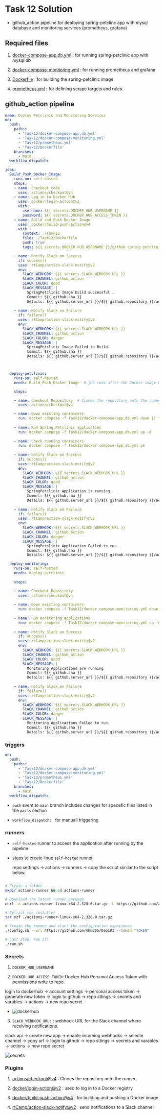 # Task 12 Solution

* github_action pipeline for deploying spring-petclinc app with mysql database and monitoring services (prometheus, grafana)

## Required files 

1. [docker-compose-app,db.yml](./docker-compose-app,db.yml) : for running spring-petclinic app with mysql db

2. [docker-compose-monitoring.yml](./docker-compose-monitoring.yml) : for running prometheus and grafana

3. [Dockerfile](./Dockerfile) : for building the spring-petclinic image

4. [prometheus.yml](./prometheus.yml) : for defining scrape targets and rules.


## github_action pipeline

```yaml
name: Deploy Petclinic and Monitoring Services
on:
  push: 
    paths:
      - 'Task12/docker-compose-app,db.yml'
      - 'Task12/docker-compose-monitoring.yml'
      - 'Task12/prometheus.yml'
      - 'Task12/Dockerfile'
    branches:
      - main  
  workflow_dispatch:  

jobs:
  Build_Push_Docker_Image:
    runs-on: self-hosted 
    steps:
    - name: Checkout code
      uses: actions/checkout@v4
    - name: Log in to Docker Hub
      uses: docker/login-action@v2
      with:
        username: ${{ secrets.DOCKER_HUB_USERNAME }}
        password: ${{ secrets.DOCKER_HUB_ACCESS_TOKEN }}
    - name: Build and Push Docker Image
      uses: docker/build-push-action@v4
      with:
        context: ./Task12
        file: ./Task12/Dockerfile
        push: true
        tags: ${{ secrets.DOCKER_HUB_USERNAME }}/github_spring-petclinic:${{ github.sha }}

    - name: Notify Slack on Success
      if: success()
      uses: rtCamp/action-slack-notify@v2
      env:
        SLACK_WEBHOOK: ${{ secrets.SLACK_WEBHOOK_URL }}
        SLACK_CHANNEL: github_action
        SLACK_COLOR: good
        SLACK_MESSAGE: |
          SpringPetclinic Image build successful .
          Commit: ${{ github.sha }}
          Details: ${{ github.server_url }}/${{ github.repository }}/actions/runs/${{ github.run_id }}
        
    - name: Notify Slack on Failure
      if: failure() 
      uses: rtCamp/action-slack-notify@v2
      env:
        SLACK_WEBHOOK: ${{ secrets.SLACK_WEBHOOK_URL }}
        SLACK_CHANNEL: github_action
        SLACK_COLOR: danger
        SLACK_MESSAGE: |
          SpringPetclinic Image Failed to Build.
          Commit: ${{ github.sha }}
          Details: ${{ github.server_url }}/${{ github.repository }}/actions/runs/${{ github.run_id }}



  deploy-petclinic:
    runs-on: self-hosted
    needs: Build_Push_Docker_Image  # job runs after the Docker image has been built and pushed to docker hub.

    steps:

    - name: Checkout Repository  # Clones the repository onto the runner.
      uses: actions/checkout@v4

    - name: Down existing containers
      run: docker compose -f Task12/docker-compose-app,db.yml down || true
        
    - name: Run Spring Petclinic application
      run: docker compose -f Task12/docker-compose-app,db.yml up -d
        
    - name: Check running containers
      run: docker compose -f Task12/docker-compose-app,db.yml ps
        
    - name: Notify Slack on Success
      if: success()
      uses: rtCamp/action-slack-notify@v2
      env:
        SLACK_WEBHOOK: ${{ secrets.SLACK_WEBHOOK_URL }}
        SLACK_CHANNEL: github_action
        SLACK_COLOR: good
        SLACK_MESSAGE: |
          SpringPetclinic Application is running.
          Commit: ${{ github.sha }}
          Details: ${{ github.server_url }}/${{ github.repository }}/actions/runs/${{ github.run_id }}
        
    - name: Notify Slack on Failure
      if: failure() 
      uses: rtCamp/action-slack-notify@v2
      env:
        SLACK_WEBHOOK: ${{ secrets.SLACK_WEBHOOK_URL }}
        SLACK_CHANNEL: github_action
        SLACK_COLOR: danger
        SLACK_MESSAGE: |
          SpringPetclinic Application Failed to run.
          Commit: ${{ github.sha }}
          Details: ${{ github.server_url }}/${{ github.repository }}/actions/runs/${{ github.run_id }}

  deploy-monitoring:
    runs-on: self-hosted
    needs: deploy-petclinic
    
    steps:

    - name: Checkout Repository
      uses: actions/checkout@v4
  
    - name: Down existing containers
      run: docker compose -f Task12/docker-compose-monitoring.yml down || true
        
    - name: Run monitoring applications
      run: docker compose -f Task12/docker-compose-monitoring.yml up -d
        
    - name: Notify Slack on Success
      if: success()
      uses: rtCamp/action-slack-notify@v2
      env:
        SLACK_WEBHOOK: ${{ secrets.SLACK_WEBHOOK_URL }}
        SLACK_CHANNEL: github_action
        SLACK_COLOR: good
        SLACK_MESSAGE: |
          Monitoring Applications are running 
          Commit: ${{ github.sha }}
          Details: ${{ github.server_url }}/${{ github.repository }}/actions/runs/${{ github.run_id }}
        
    - name: Notify Slack on Failure
      if: failure()
      uses: rtCamp/action-slack-notify@v2
      env:
        SLACK_WEBHOOK: ${{ secrets.SLACK_WEBHOOK_URL }}
        SLACK_CHANNEL: github_action
        SLACK_COLOR: danger
        SLACK_MESSAGE: |
          Monitoring Applications Failed to run.
          Commit: ${{ github.sha }}
          Details: ${{ github.server_url }}/${{ github.repository }}/actions/runs/${{ github.run_id }}

```


### triggers

```yaml
on:
  push:  
    paths:
      - 'Task12/docker-compose-app,db.yml'
      - 'Task12/docker-compose-monitoring.yml'
      - 'Task12/prometheus.yml'
      - 'Task12/Dockerfile'
    branches:
      - main  
  workflow_dispatch:  
```
* `push` event to `main` branch includes changes for specefic files listed in the `paths` section


* `workflow_dispatch: ` for manuall triggering

### runners

* `self-hosted` runner to access the application after running by the pipeline

* steps to create linux `self-hosted` runner

    repo settings -> actions -> runners -> copy the script similar to the script below.

```bash

# Create a folder
mkdir actions-runner && cd actions-runner

# Download the latest runner package
curl -o actions-runner-linux-x64-2.328.0.tar.gz -L https://github.com/actions/runner/releases/download/v2.328.0/actions-runner-linux-x64-2.328.0.tar.gz

# Extract the installer
tar xzf ./actions-runner-linux-x64-2.328.0.tar.gz

# Create the runner and start the configuration experience
./config.sh --url https://github.com/mhm355/DepiR3 --token "TOKEN"

# Last step, run it!
./run.sh

```

### Secrets

1. `DOCKER_HUB_USERNAME`

2. `DOCKER_HUB_ACCESS_TOKEN`: Docker Hub Personal Access Token with permissions write to repo.

login to dockerhub -> account settings -> personal access token -> generate new token -> login to github -> repo sttings -> secrets and varables -> actions -> new repo secret

*   ![dockerhub](./Screenshots/image%20copy.png)


3. `SLACK_WEBHOOK_URL:` : webhook URL for the Slack channel where receiving notifications.

slack api -> create new app -> enable incoming webhooks -> selecte channel -> copy url -> login to github -> repo sttings -> secrets and varables -> actions -> new repo secret

![secrets](./Screenshots/image.png)


### Plugins


1. [actions/checkout@v4](https://github.com/marketplace/actions/checkout) : Clones the repository onto the runner.

2. [docker/login-action@v2](https://github.com/marketplace/actions/docker-login) : used to log in to a Docker registry

3. [docker/build-push-action@v4](https://github.com/marketplace/actions/build-and-push-docker-images) : for building and pushing a Docker image

4. [rtCamp/action-slack-notify@v2](https://github.com/marketplace/actions/slack-notify) : send notifications to a Slack channel

